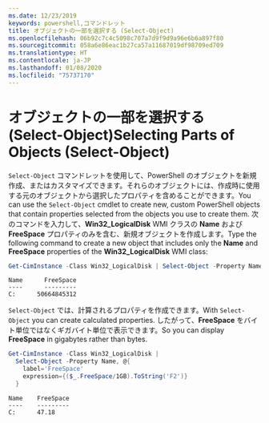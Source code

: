```yaml
---
ms.date: 12/23/2019
keywords: powershell,コマンドレット
title: オブジェクトの一部を選択する (Select-Object)
ms.openlocfilehash: 06b92c7c4c5098c707a7d9f9d9a96e6b6a897f80
ms.sourcegitcommit: 058a6e86eac1b27ca57a11687019df98709ed709
ms.translationtype: HT
ms.contentlocale: ja-JP
ms.lasthandoff: 01/08/2020
ms.locfileid: "75737170"
---
```

# <a name="selecting-parts-of-objects-select-object"></a><span data-ttu-id="14d7c-103">オブジェクトの一部を選択する (Select-Object)</span><span class="sxs-lookup"><span data-stu-id="14d7c-103">Selecting Parts of Objects (Select-Object)</span></span>

<span data-ttu-id="14d7c-104">`Select-Object` コマンドレットを使用して、PowerShell のオブジェクトを新規作成、またはカスタマイズできます。それらのオブジェクトには、作成時に使用する元のオブジェクトから選択したプロパティを含めることができます。</span><span class="sxs-lookup"><span data-stu-id="14d7c-104">You can use the `Select-Object` cmdlet to create new, custom PowerShell objects that contain properties selected from the objects you use to create them.</span></span> <span data-ttu-id="14d7c-105">次のコマンドを入力して、**Win32_LogicalDisk** WMI クラスの **Name** および **FreeSpace** プロパティのみを含む、新規オブジェクトを作成します。</span><span class="sxs-lookup"><span data-stu-id="14d7c-105">Type the following command to create a new object that includes only the **Name** and **FreeSpace** properties of the **Win32_LogicalDisk** WMI class:</span></span>

```powershell
Get-CimInstance -Class Win32_LogicalDisk | Select-Object -Property Name,FreeSpace
```

```Output
Name      FreeSpace
----      ---------
C:      50664845312
```

<span data-ttu-id="14d7c-106">`Select-Object` では、計算されるプロパティを作成できます。</span><span class="sxs-lookup"><span data-stu-id="14d7c-106">With `Select-Object` you can create calculated properties.</span></span> <span data-ttu-id="14d7c-107">したがって、**FreeSpace** をバイト単位ではなくギガバイト単位で表示できます。</span><span class="sxs-lookup"><span data-stu-id="14d7c-107">So you can display **FreeSpace** in gigabytes rather than bytes.</span></span>

```powershell
Get-CimInstance -Class Win32_LogicalDisk |
  Select-Object -Property Name, @{
    label='FreeSpace'
    expression={($_.FreeSpace/1GB).ToString('F2')}
  }
```

```Output
Name    FreeSpace
----    ---------
C:      47.18
```

